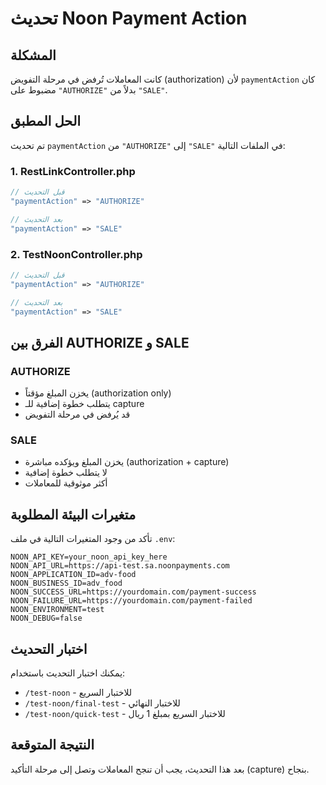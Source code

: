 # تحديث Noon Payment Action

## المشكلة
كانت المعاملات تُرفض في مرحلة التفويض (authorization) لأن `paymentAction` كان مضبوط على `"AUTHORIZE"` بدلاً من `"SALE"`.

## الحل المطبق
تم تحديث `paymentAction` من `"AUTHORIZE"` إلى `"SALE"` في الملفات التالية:

### 1. RestLinkController.php
```php
// قبل التحديث
"paymentAction" => "AUTHORIZE"

// بعد التحديث  
"paymentAction" => "SALE"
```

### 2. TestNoonController.php
```php
// قبل التحديث
"paymentAction" => "AUTHORIZE"

// بعد التحديث
"paymentAction" => "SALE"
```

## الفرق بين AUTHORIZE و SALE

### AUTHORIZE
- يخزن المبلغ مؤقتاً (authorization only)
- يتطلب خطوة إضافية للـ capture
- قد يُرفض في مرحلة التفويض

### SALE
- يخزن المبلغ ويؤكده مباشرة (authorization + capture)
- لا يتطلب خطوة إضافية
- أكثر موثوقية للمعاملات

## متغيرات البيئة المطلوبة
تأكد من وجود المتغيرات التالية في ملف `.env`:

```env
NOON_API_KEY=your_noon_api_key_here
NOON_API_URL=https://api-test.sa.noonpayments.com
NOON_APPLICATION_ID=adv-food
NOON_BUSINESS_ID=adv_food
NOON_SUCCESS_URL=https://yourdomain.com/payment-success
NOON_FAILURE_URL=https://yourdomain.com/payment-failed
NOON_ENVIRONMENT=test
NOON_DEBUG=false
```

## اختبار التحديث
يمكنك اختبار التحديث باستخدام:
- `/test-noon` - للاختبار السريع
- `/test-noon/final-test` - للاختبار النهائي
- `/test-noon/quick-test` - للاختبار السريع بمبلغ 1 ريال

## النتيجة المتوقعة
بعد هذا التحديث، يجب أن تنجح المعاملات وتصل إلى مرحلة التأكيد (capture) بنجاح.
